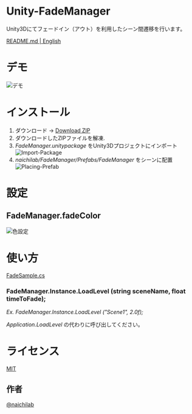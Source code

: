 ﻿# Unity-FadeManager
Unity3Dにてフェードイン（アウト）を利用したシーン間遷移を行います。

[README.md | English](https://github.com/naichilab/Unity-FadeManager/blob/master/README.md)

# デモ
![デモ](https://raw.githubusercontent.com/naichilab/Unity-FadeManager/gh-pages/fademanager-demo.gif)

# インストール
1. ダウンロード -> [Download ZIP](https://github.com/naichilab/Unity-FadeManager/archive/master.zip)
2. ダウンロードしたZIPファイルを解凍.
3. *FadeManager.unitypackage* をUnity3Dプロジェクトにインポート  ![Import-Package](https://raw.githubusercontent.com/naichilab/Unity-FadeManager/gh-pages/import-unitypackage.png)
4. *naichilab/FadeManager/Prefabs/FadeManager* をシーンに配置  ![Placing-Prefab](https://raw.githubusercontent.com/naichilab/Unity-FadeManager/gh-pages/fademanager-placing.gif)

# 設定
## FadeManager.fadeColor
![色設定](https://raw.githubusercontent.com/naichilab/Unity-FadeManager/gh-pages/change-fadecolor.gif)

# 使い方
[FadeSample.cs](https://github.com/naichilab/Unity-FadeManager/blob/master/Assets/naichilab/FadeManager/Sample/FadeSample.cs)

### FadeManager.Instance.LoadLevel (string sceneName, float timeToFade);
*Ex. FadeManager.Instance.LoadLevel ("Scene1", 2.0f);*

*Application.LoadLevel* の代わりに呼び出してください。

# ライセンス

[MIT](https://github.com/naichilab/Unity-FadeManager/blob/master/LICENSE)

## 作者
[@naichilab](https://github.com/naichilab)
